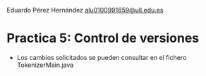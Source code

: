 Eduardo Pérez Hernández
alu0100991659@ull.edu.es

# Practica 5: Control de versiones
* Los cambios solicitados se pueden consultar en el fichero TokenizerMain.java
